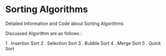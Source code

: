 # Sorting Algorithms
Detailed Information and Code about Sorting Algorithms

Discussed Algorithm are as follows :

1 . Insertion Sort
2 . Selection Sort
3 . Bubble Sort
4 . Merge Sort
5 . Quick Sort
